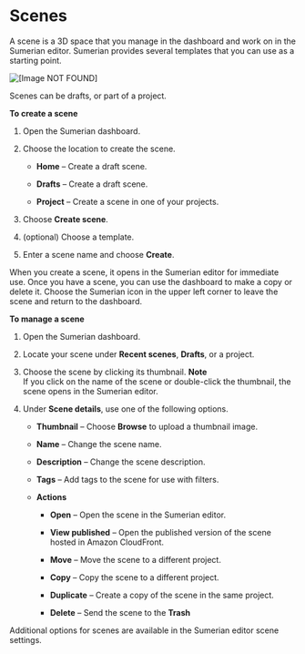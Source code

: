 # Scenes<a name="dashboard-scenes"></a>

A scene is a 3D space that you manage in the dashboard and work on in the Sumerian editor\. Sumerian provides several templates that you can use as a starting point\.

![\[Image NOT FOUND\]](http://docs.aws.amazon.com/sumerian/latest/userguide/)

Scenes can be drafts, or part of a project\.

**To create a scene**

1. Open the Sumerian dashboard\.

1. Choose the location to create the scene\.

   + **Home** – Create a draft scene\.

   + **Drafts** – Create a draft scene\.

   + **Project** – Create a scene in one of your projects\.

1. Choose **Create scene**\.

1. \(optional\) Choose a template\.

1. Enter a scene name and choose **Create**\.

When you create a scene, it opens in the Sumerian editor for immediate use\. Once you have a scene, you can use the dashboard to make a copy or delete it\. Choose the Sumerian icon in the upper left corner to leave the scene and return to the dashboard\.

**To manage a scene**

1. Open the Sumerian dashboard\.

1. Locate your scene under **Recent scenes**, **Drafts**, or a project\.

1. Choose the scene by clicking its thumbnail\.
**Note**  
If you click on the name of the scene or double\-click the thumbnail, the scene opens in the Sumerian editor\.

1. Under **Scene details**, use one of the following options\.

   + **Thumbnail** – Choose **Browse** to upload a thumbnail image\.

   + **Name** – Change the scene name\.

   + **Description** – Change the scene description\.

   + **Tags** – Add tags to the scene for use with filters\.

   + **Actions**

     + **Open** – Open the scene in the Sumerian editor\.

     + **View published** – Open the published version of the scene hosted in Amazon CloudFront\.

     + **Move** – Move the scene to a different project\.

     + **Copy** – Copy the scene to a different project\.

     + **Duplicate** – Create a copy of the scene in the same project\.

     + **Delete** – Send the scene to the **Trash** 

Additional options for scenes are available in the Sumerian editor scene settings\.